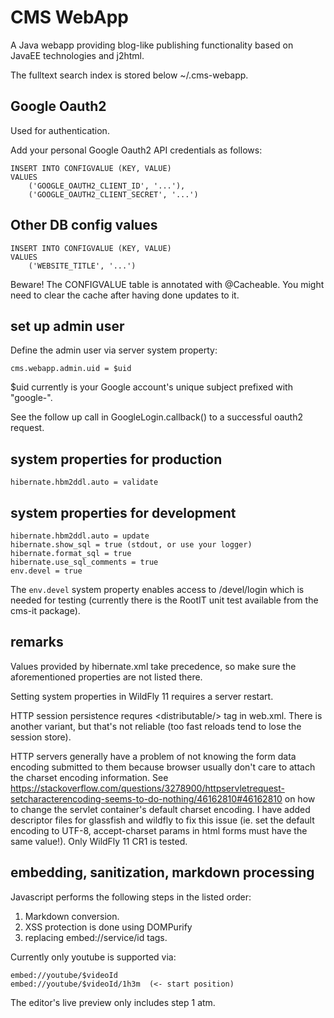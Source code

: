 # CMS WebApp

A Java webapp providing blog-like publishing functionality based on JavaEE
technologies and j2html.

The fulltext search index is stored below ~/.cms-webapp.

## Google Oauth2

Used for authentication.

Add your personal Google Oauth2 API credentials as follows:

    INSERT INTO CONFIGVALUE (KEY, VALUE)
    VALUES
        ('GOOGLE_OAUTH2_CLIENT_ID', '...'),
        ('GOOGLE_OAUTH2_CLIENT_SECRET', '...')

## Other DB config values

    INSERT INTO CONFIGVALUE (KEY, VALUE)
    VALUES
        ('WEBSITE_TITLE', '...')

Beware! The CONFIGVALUE table is annotated with @Cacheable. You might need
to clear the cache after having done updates to it.

## set up admin user

Define the admin user via server system property:

    cms.webapp.admin.uid = $uid

$uid currently is your Google account's unique subject prefixed with "google-".

See the follow up call in GoogleLogin.callback() to a successful oauth2 request.

## system properties for production

    hibernate.hbm2ddl.auto = validate

## system properties for development

    hibernate.hbm2ddl.auto = update
    hibernate.show_sql = true (stdout, or use your logger)
    hibernate.format_sql = true
    hibernate.use_sql_comments = true
    env.devel = true

The `env.devel` system property enables access to /devel/login which is needed
for testing (currently there is the RootIT unit test available from the cms-it
package).

## remarks

Values provided by hibernate.xml take precedence, so make sure the aforementioned
properties are not listed there.

Setting system properties in WildFly 11 requires a server restart.

HTTP session persistence requres &lt;distributable/> tag in web.xml. There is another
variant, but that's not reliable (too fast reloads tend to lose the session store).

HTTP servers generally have a problem of not knowing the form data encoding submitted
to them because browser usually don't care to attach the charset encoding information.
See https://stackoverflow.com/questions/3278900/httpservletrequest-setcharacterencoding-seems-to-do-nothing/46162810#46162810
on how to change the servlet container's default charset encoding. I have added
descriptor files for glassfish and wildfly to fix this issue (ie. set the default
encoding to UTF-8, accept-charset params in html forms must have the same value!).
Only WildFly 11 CR1 is tested.

## embedding, sanitization, markdown processing

Javascript performs the following steps in the listed order:

1. Markdown conversion.
2. XSS protection is done using DOMPurify
3. replacing embed://service/id tags.

Currently only youtube is supported via:

    embed://youtube/$videoId
    embed://youtube/$videoId/1h3m  (<- start position)



The editor's live preview only includes step 1 atm.
